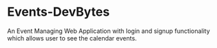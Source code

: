 # Events-DevBytes
An Event Managing Web Application with login and signup functionality which allows user to see the calendar events.


